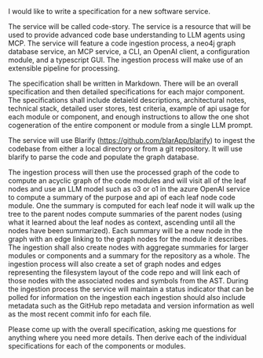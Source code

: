 I would like to write a specification for a new software service.

The service will be called code-story. The service is a resource that will be used to provide advanced code base understanding to LLM agents using MCP. The service will feature a code ingestion process, a neo4j graph database service, an MCP service, a CLI, an OpenAI client, a configuration module, and a typescript GUI. The ingestion process will make use of an extensible pipeline for processing.

The specification shall be written in Markdown. There will be an overall specification and then detailed specifications for each major component. The specifications shall include detaield descriptions, architectural notes, technical stack, detailed user stores, test criteria, example of api usage for each module or component, and enough instructions to allow the one shot cogeneration of the entire component or module from a single LLM prompt.

The service will use Blarify (https://github.com/blarApp/blarify) to ingest the codebase from either a local directory or from a git repository. It will use blarify to parse the code and populate the graph database.

The ingestion process will then use the processed graph of the code to compute an acyclic graph of the code modules and will visit all of the leaf nodes and use an LLM model such as o3 or o1 in the azure OpenAI service to compute a summary of the purpose and api of each leaf node code module. One the summary is computed for each leaf node it will walk up the tree to the parent nodes compute summaries of the parent nodes (using what it learned about the leaf nodes as context, ascending until all the nodes have been summarized). Each summary will be a new node in the graph with an edge linking to the graph nodes for the module it describes. The ingestion shall also create nodes with aggregate summaries for larger modules or components and a summary for the repository as a whole.  The ingestion process will also create a set of graph nodes and edges representing the filesystem layout of the code repo and will link each of those nodes with the associated nodes and symbols from the AST. During the ingestion process the service will maintain a status indicator that can be polled for information on the ingestion each ingestion should also include metadata such as the GitHub repo metadata and version information as well as the most recent commit info for each file.

Please come up with the overall specification, asking me questions for anything where you need more details. Then derive each of the individual specifications for each of the components or modules.

